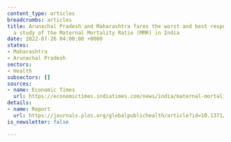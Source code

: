 ```yaml
---
content_type: articles
breadcrumbs: articles
title: Arunachal Pradesh and Maharashtra fares the worst and best respectively, in
  a study of the Maternal Mortality Ratio (MMR) in India
date: 2022-07-26 04:00:00 +0000
states:
- Maharashtra
- Arunachal Pradesh
sectors:
- Health
subsectors: []
sources:
- name: Economic Times
  url: https://economictimes.indiatimes.com/news/india/maternal-mortality-above-un-target-in-70-pc-of-indias-districts-study/articleshow/93006222.cms
details:
- name: Report
  url: https://journals.plos.org/globalpublichealth/article?id=10.1371/journal.pgph.0000441
is_newsletter: false

---
```

